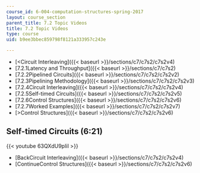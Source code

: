 ```yaml
---
course_id: 6-004-computation-structures-spring-2017
layout: course_section
parent_title: 7.2 Topic Videos
title: 7.2 Topic Videos
type: course
uid: b9ee3bbec859798f8121a333957c243e

---
```


*   [<Circuit Interleaving]({{< baseurl >}}/sections/c7/c7s2/c7s2v4)
*   [7.2.1Latency and Throughput]({{< baseurl >}}/sections/c7/c7s2)
*   [7.2.2Pipelined Circuits]({{< baseurl >}}/sections/c7/c7s2/c7s2v2)
*   [7.2.3Pipelining Methodology]({{< baseurl >}}/sections/c7/c7s2/c7s2v3)
*   [7.2.4Circuit Interleaving]({{< baseurl >}}/sections/c7/c7s2/c7s2v4)
*   [7.2.5Self-timed Circuits]({{< baseurl >}}/sections/c7/c7s2/c7s2v5)
*   [7.2.6Control Structures]({{< baseurl >}}/sections/c7/c7s2/c7s2v6)
*   [7.2.7Worked Examples]({{< baseurl >}}/sections/c7/c7s2/c7s2v7)
*   [\>Control Structures]({{< baseurl >}}/sections/c7/c7s2/c7s2v6)

Self-timed Circuits (6:21)
--------------------------

{{< youtube 63QXdU9pliI >}}

*   [BackCircuit Interleaving]({{< baseurl >}}/sections/c7/c7s2/c7s2v4)
*   [ContinueControl Structures]({{< baseurl >}}/sections/c7/c7s2/c7s2v6)